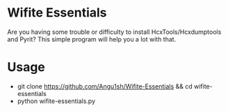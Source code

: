# Wifite Essentials

Are you having some trouble or difficulty to install HcxTools/Hcxdumptools and Pyrit? This simple program will help you a lot with that.





# Usage
* git clone https://github.com/Angu1sh/Wifite-Essentials && cd wifite-essentials
* python wifite-essentials.py
